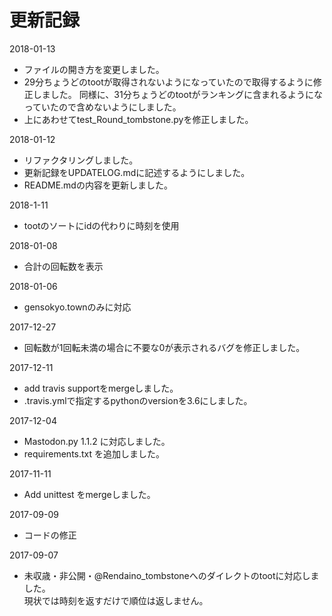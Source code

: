 # 更新記録

2018-01-13
- ファイルの開き方を変更しました。
- 29分ちょうどのtootが取得されないようになっていたので取得するように修正しました。 同様に、31分ちょうどのtootがランキングに含まれるようになっていたので含めないようにしました。
- 上にあわせてtest_Round_tombstone.pyを修正しました。

2018-01-12
- リファクタリングしました。
- 更新記録をUPDATELOG.mdに記述するようにしました。
- README.mdの内容を更新しました。

2018-1-11
- tootのソートにidの代わりに時刻を使用

2018-01-08
- 合計の回転数を表示

2018-01-06
- gensokyo.townのみに対応

2017-12-27
- 回転数が1回転未満の場合に不要な0が表示されるバグを修正しました。

2017-12-11
- add travis supportをmergeしました。
- .travis.ymlで指定するpythonのversionを3.6にしました。

2017-12-04
- Mastodon.py 1.1.2 に対応しました。
- requirements.txt を追加しました。

2017-11-11
- Add unittest をmergeしました。

2017-09-09
- コードの修正

2017-09-07
- 未収歳・非公開・@Rendaino_tombstoneへのダイレクトのtootに対応しました。</br>現状では時刻を返すだけで順位は返しません。
